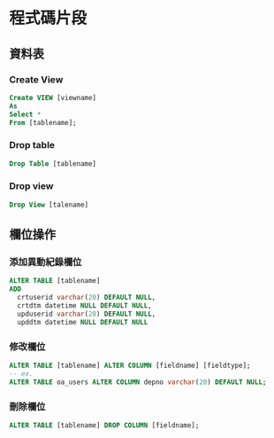 # 程式碼片段

## 資料表

### Create View

```sql
Create VIEW [viewname]
As
Select *
From [tablename];
```

### Drop table

```sql
Drop Table [tablename]
```

### Drop view

```sql
Drop View [talename]
```

## 欄位操作

### 添加異動紀錄欄位

```sql
ALTER TABLE [tablename]
ADD
  crtuserid varchar(20) DEFAULT NULL,
  crtdtm datetime NULL DEFAULT NULL,
  upduserid varchar(20) DEFAULT NULL,
  upddtm datetime NULL DEFAULT NULL
```

### 修改欄位

```sql
ALTER TABLE [tablename] ALTER COLUMN [fieldname] [fieldtype];
-- ex.
ALTER TABLE oa_users ALTER COLUMN depno varchar(20) DEFAULT NULL;
```

### 刪除欄位

```sql
ALTER TABLE [tablename] DROP COLUMN [fieldname];
```